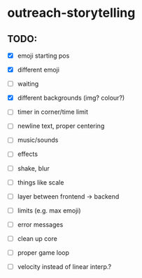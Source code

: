 # outreach-storytelling

## TODO:
* [x] emoji starting pos
* [x] different emoji
* [ ] waiting
* [x] different backgrounds (img? colour?)
* [ ] timer in corner/time limit
* [ ] newline text, proper centering


* [ ] music/sounds
* [ ] effects
* [ ] shake, blur
* [ ] things like scale


* [ ] layer between frontend -> backend
* [ ] limits (e.g. max emoji)
* [ ] error messages
* [ ] clean up core
* [ ] proper game loop
* [ ] velocity instead of linear interp.?